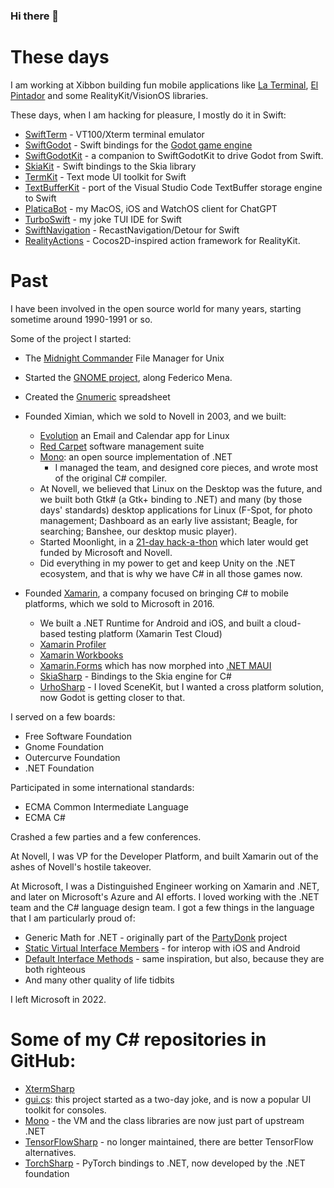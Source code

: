 ### Hi there 👋

# These days

I am working at Xibbon building fun mobile applications like [La Terminal](https://github.com/xibbon/LaTerminal), [El Pintador](https://el-pintador.com) and some RealityKit/VisionOS libraries.

These days, when I am hacking for pleasure, I mostly do it in Swift:
* [SwiftTerm](https://github.com/migueldeicaza/SwiftTerm) - VT100/Xterm terminal emulator
* [SwiftGodot](https://github.com/migueldeicaza/SwiftGodot) - Swift bindings for the [Godot game engine](https://godotengine.org)
* [SwiftGodotKit](https://github.com/migueldeicaza/SwiftGodotKit) - a companion to SwiftGodotKit to drive Godot from Swift.
* [SkiaKit](https://github.com/migueldeicaza/SkiaKit) - Swift bindings to the Skia library
* [TermKit](https://github.com/migueldeicaza/TermKit) - Text mode UI toolkit for Swift
* [TextBufferKit](https://github.com/migueldeicaza/Textbufferkit) - port of the Visual Studio Code TextBuffer storage engine to Swift
* [PlaticaBot](https://github.com/migueldeicaza/platicabot) - my MacOS, iOS and WatchOS client for ChatGPT
* [TurboSwift](https://github.com/migueldeicaza/turboswift) - my joke TUI IDE for Swift
* [SwiftNavigation](https://xibbon.github.io/SwiftNavigationDocs/documentation/swiftnavigation/) - RecastNavigation/Detour for Swift
* [RealityActions](https://github.com/migueldeicaza/RealityActions) - Cocos2D-inspired action framework for RealityKit.

# Past

I have been involved in the open source world for many years, starting sometime around 1990-1991 or so.

Some of the project I started:

- The [Midnight Commander](https://midnight-commander.org) File Manager for Unix
- Started the [GNOME project](https://www.gnome.org), along Federico Mena.
- Created the [Gnumeric](http://www.gnumeric.org) spreadsheet 
- Founded Ximian, which we sold to Novell in 2003, and we built:
  - [Evolution](https://wiki.gnome.org/Apps/Evolution) an Email and Calendar app for Linux
  - [Red Carpet](https://en.wikipedia.org/wiki/Red_Carpet_(software)) software management suite
  - [Mono](https://www.mono-project.com): an open source implementation of .NET
    - I managed the team, and designed core pieces, and wrote most of the original C# compiler.
  - At Novell, we believed that Linux on the Desktop was the future, and we built both Gtk# (a Gtk+ binding to .NET) and many (by those days' standards) desktop applications for Linux (F-Spot, for photo management; Dashboard as an early live assistant; Beagle, for searching; Banshee, our desktop music player).
  - Started Moonlight, in a [21-day hack-a-thon](https://tirania.org/blog/archive/2007/Jun-21.html) which later would get funded by Microsoft and Novell.
  - Did everything in my power to get and keep Unity on the .NET ecosystem, and that is why we have C# in all those games now.
  
- Founded [Xamarin](https://en.wikipedia.org/wiki/Xamarin), a company focused on bringing C# to mobile platforms, which we sold to Microsoft in 2016.
  - We built a .NET Runtime for Android and iOS, and built a cloud-based testing platform (Xamarin Test Cloud)
  - [Xamarin Profiler](https://learn.microsoft.com/en-us/xamarin/tools/profiler/?tabs=macos)
  - [Xamarin Workbooks](https://learn.microsoft.com/en-us/archive/msdn-magazine/2016/connect/xamarin-workbooks-the-interactive-future-of-technical-docs)
  - [Xamarin.Forms](https://learn.microsoft.com/en-us/xamarin/xamarin-forms/) which has now morphed into [.NET MAUI](https://github.com/dotnet/maui)
  - [SkiaSharp](https://github.com/mono/SkiaSharp) - Bindings to the Skia engine for C#
  - [UrhoSharp](https://github.com/xamarin/urho) - I loved SceneKit, but I wanted a cross platform solution, now Godot is getting closer to that.

I served on a few boards:
- Free Software Foundation
- Gnome Foundation
- Outercurve Foundation
- .NET Foundation

Participated in some international standards:
- ECMA Common Intermediate Language 
- ECMA C# 

Crashed a few parties and a few conferences.

At Novell, I was VP for the Developer Platform, and built Xamarin out of the ashes of Novell's hostile takeover.

At Microsoft, I was a Distinguished Engineer working on Xamarin and .NET, and later on Microsoft's Azure and AI efforts.  I loved working with the .NET team and the C# language design team.   I got a few things in the language that I am particularly proud of:

* Generic Math for .NET - originally part of the [PartyDonk](https://github.com/Partydonk/partydonk) project
* [Static Virtual Interface Members](https://learn.microsoft.com/en-us/dotnet/csharp/whats-new/tutorials/static-virtual-interface-members) - for interop with iOS and Android
* [Default Interface Methods](https://learn.microsoft.com/en-us/dotnet/csharp/language-reference/proposals/csharp-8.0/default-interface-methods) - same inspiration, but also, because they are both righteous
* And many other quality of life tidbits

I left Microsoft in 2022.

# Some of my C# repositories in GitHub:

* [XtermSharp](https://github.com/migueldeicaza/XtermSharp)
* [gui.cs](https://github.com/gui-cs/Terminal.Gui): this project started as a two-day joke, and is now a popular UI toolkit for consoles.
* [Mono](https://github.com/mono/mono) - the VM and the class libraries are now just part of upstream .NET
* [TensorFlowSharp](https://github.com/migueldeicaza/TensorFlowSharp) - no longer maintained, there are better TensorFlow alternatives.
* [TorchSharp](https://github.com/dotnet/TorchSharp) - PyTorch bindings to .NET, now developed by the .NET foundation

<!--
**migueldeicaza/migueldeicaza** is a ✨ _special_ ✨ repository because its `README.md` (this file) appears on your GitHub profile.

Here are some ideas to get you started:

- 🔭 I’m currently working on ...
- 🌱 I’m currently learning ...
- 👯 I’m looking to collaborate on ...
- 🤔 I’m looking for help with ...
- 💬 Ask me about ...
- 📫 How to reach me: ...
- 😄 Pronouns: ...
- ⚡ Fun fact: ...
-->

